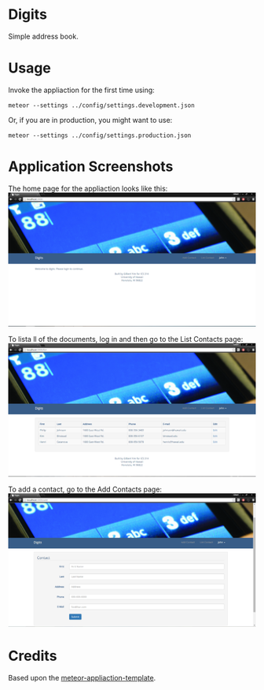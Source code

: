 # Digits
Simple address book.

# Usage
Invoke the appliaction for the first time using:

```
meteor --settings ../config/settings.development.json
```

Or, if you are in production, you might want to use:
```
meteor --settings ../config/settings.production.json
```

# Application Screenshots
The home page for the appliaction looks like this:
![](https://raw.githubusercontent.com/justgilyim/digits/qa-1/doc/digits-home.PNG)

To lista ll of the documents, log in and then go to the List Contacts page:
![](https://raw.githubusercontent.com/justgilyim/digits/qa-1/doc/digits-list.PNG)

To add a contact, go to the Add Contacts page:
![](https://raw.githubusercontent.com/justgilyim/digits/qa-1/doc/digits-add.PNG)

# Credits
Based upon the [meteor-appliaction-template](http://ics-software-engineering.github.io/meteor-application-template/).